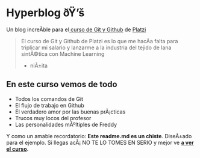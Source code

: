 # Hyperblog ðŸ’š
Un blog increÃ­ble para el[ curso de Git y Github](https://platzi.com/cursos/git-github/ " curso de Git y Github") de [Platzi](https://platzi.com/ "Platzi")
> El curso de Git y Github de Platzi es lo que me hacÃ­a falta para triplicar mi salario y lanzarme a la industria del tejido de lana sintÃ©tica con Machine Learning
> - niÃ±ita

## En este curso vemos de todo
* Todos los comandos de Git
* El flujo de trabajo en Github
* El verdadero amor por las buenas prÃ¡cticas
* Trucos muy locos del profesor
* Las personalidades mÃºltiples de Freddy

Y como un amable recordatorio: **Este readme.md es un chiste**.  DiseÃ±ado para el ejemplo. Si llegas acÃ¡ NO TE LO TOMES EN SERIO y mejor ve [**a ver el curso**](https://platzi.com/cursos/git-github/ "a ver el curso").
